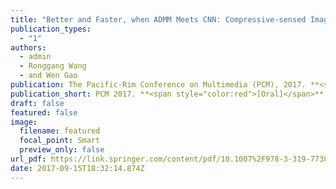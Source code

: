 ```yaml
---
title: "Better and Faster, when ADMM Meets CNN: Compressive-sensed Image Reconstruction"
publication_types:
  - "1"
authors:
  - admin
  - Ronggang Wang
  - and Wen Gao
publication: The Pacific-Rim Conference on Multimedia (PCM), 2017. **<span style="color:red">[Oral]</span>**
publication_short: PCM 2017. **<span style="color:red">[Oral]</span>**
draft: false
featured: false
image:
  filename: featured
  focal_point: Smart
  preview_only: false
url_pdf: https://link.springer.com/content/pdf/10.1007%2F978-3-319-77380-3_35.pdf
date: 2017-09-15T18:32:14.874Z
---
```

